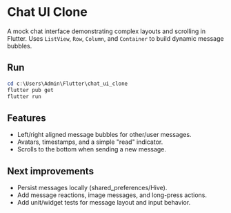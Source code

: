 Chat UI Clone
==============

A mock chat interface demonstrating complex layouts and scrolling in Flutter. Uses `ListView`, `Row`, `Column`, and `Container` to build dynamic message bubbles.

Run
---

```powershell
cd c:\Users\Admin\Flutter\chat_ui_clone
flutter pub get
flutter run
```

Features
--------
- Left/right aligned message bubbles for other/user messages.
- Avatars, timestamps, and a simple "read" indicator.
- Scrolls to the bottom when sending a new message.

Next improvements
-----------------
- Persist messages locally (shared_preferences/Hive).
- Add message reactions, image messages, and long-press actions.
- Add unit/widget tests for message layout and input behavior.
